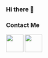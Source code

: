 ### Hi there 👋

### Contact Me

<a href="https://twitter.com/AMushonnip"><img src="https://img.icons8.com/color/50/000000/twitter-circled.png" width="48"></a>
<a href="https://www.linkedin.com/in/aditya-rifqy-fauzan-7509a614a/"><img src="https://img.icons8.com/fluent/48/000000/linkedin.png" width="48"></a>


<!--
**adityarifqyfauzan/adityarifqyfauzan** is a ✨ _special_ ✨ repository because its `README.md` (this file) appears on your GitHub profile.

Here are some ideas to get you started:

- 🔭 I’m currently working on ...
- 🌱 I’m currently learning ...
- 👯 I’m looking to collaborate on ...
- 🤔 I’m looking for help with ...
- 💬 Ask me about ...
- 📫 How to reach me: ...
- 😄 Pronouns: ...
- ⚡ Fun fact: ...
-->
